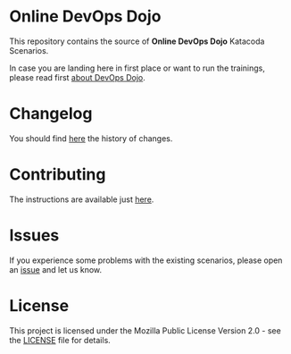 # Online DevOps Dojo

This repository contains the source of **Online DevOps Dojo** Katacoda Scenarios.

In case you are landing here in first place or want to run the trainings, please read first [about DevOps Dojo](https://dxc-technology.github.io/about-devops-dojo/).

# Changelog

You should find [here](./CHANGELOG.md) the history of changes.

# Contributing

The instructions are available just [here](./CONTRIBUTING.md). 

# Issues

If you experience some problems with the existing scenarios, please open an [issue](https://github.com/dxc-technology/online-devops-dojo/issues/new/choose) and let us know.

# License

This project is licensed under the Mozilla Public License Version 2.0 - see the [LICENSE](./LICENSE) file for details.